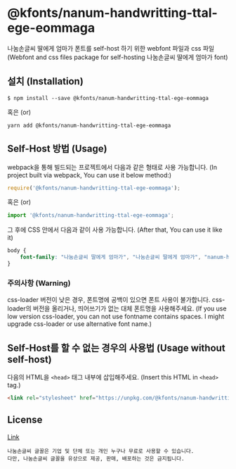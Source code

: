 # @kfonts/nanum-handwritting-ttal-ege-eommaga

나눔손글씨 딸에게 엄마가 폰트를 self-host 하기 위한 webfont 파일과 css 파일
(Webfont and css files package for self-hosting 나눔손글씨 딸에게 엄마가 font)

## 설치 (Installation)

```
$ npm install --save @kfonts/nanum-handwritting-ttal-ege-eommaga
```

혹은 (or)

```
yarn add @kfonts/nanum-handwritting-ttal-ege-eommaga
```

## Self-Host 방법 (Usage)

webpack을 통해 빌드되는 프로젝트에서 다음과 같은 형태로 사용 가능합니다.
(In project built via webpack, You can use it below method:)

```js
require('@kfonts/nanum-handwritting-ttal-ege-eommaga');
```

혹은 (or)

```js
import '@kfonts/nanum-handwritting-ttal-ege-eommaga';
```

그 후에 CSS 안에서 다음과 같이 사용 가능합니다.
(After that, You can use it like it)

```css
body {
    font-family: "나눔손글씨 딸에게 엄마가", "나눔손글씨 딸에게 엄마가", "nanum-handwritting-ttal-ege-eommaga";
}
```

### 주의사항 (Warning)

css-loader 버전이 낮은 경우, 폰트명에 공백이 있으면 폰트 사용이 불가합니다.
css-loader의 버전을 올리거나, 띄어쓰기가 없는 대체 폰트명을 사용해주세요.
(If you use low version css-loader, you can not use fontname contains spaces.
I might upgrade css-loader or use alternative font name.)

## Self-Host를 할 수 없는 경우의 사용법 (Usage without self-host)

다음의 HTML을 `<head>` 태그 내부에 삽입해주세요.
(Insert this HTML in `<head>` tag.)

```html
<link rel="stylesheet" href="https://unpkg.com/@kfonts/nanum-handwritting-ttal-ege-eommaga/index.css" />
```

## License

[Link](https://clova.ai/handwriting/list.html)

```
나눔손글씨 글꼴은 기업 및 단체 또는 개인 누구나 무료로 사용할 수 있습니다.
다만, 나눔손글씨 글꼴을 유상으로 제공, 판매, 배포하는 것은 금지됩니다.

```
